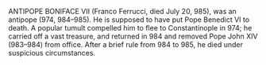 ANTIPOPE BONIFACE VII (Franco Ferrucci, died July 20, 985), was an antipope (974, 984–985). He is supposed to have put Pope Benedict VI to death. A popular tumult compelled him to flee to Constantinople in 974; he carried off a vast treasure, and returned in 984 and removed Pope John XIV (983–984) from office. After a brief rule from 984 to 985, he died under suspicious circumstances.
